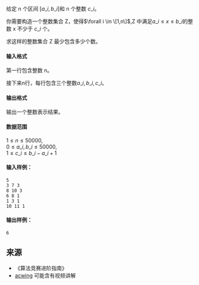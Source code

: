 给定 n 个区间 \[$a\_i,b\_i$\]和 n 个整数 $c\_i$。

你需要构造一个整数集合 Z，使得$\forall i \in \[1,n\]$,Z 中满足$a\_i \le x \le b\_i$的整数 x 不少于 $c\_i$ 个。

求这样的整数集合 Z 最少包含多少个数。

#### 输入格式

第一行包含整数 n。

接下来n行，每行包含三个整数$a\_i,b\_i,c\_i$。

#### 输出格式

输出一个整数表示结果。

#### 数据范围

$1 \le n \le 50000$,  
$0 \le a\_i,b\_i \le 50000$,  
$1 \le c\_i \le b\_i-a\_i+1$

#### 输入样例：

```
5
3 7 3
8 10 3
6 8 1
1 3 1
10 11 1
```

#### 输出样例：

```
6
```

## 来源 
- 《算法竞赛进阶指南》
- [acwing](https://www.acwing.com/problem/content/364/) 可能含有视频讲解
